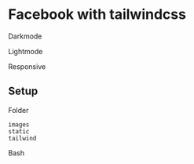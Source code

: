 # Facebook with tailwindcss

Darkmode

Lightmode

Responsive

## Setup

Folder

```
images
static
tailwind
```

Bash

```

```
